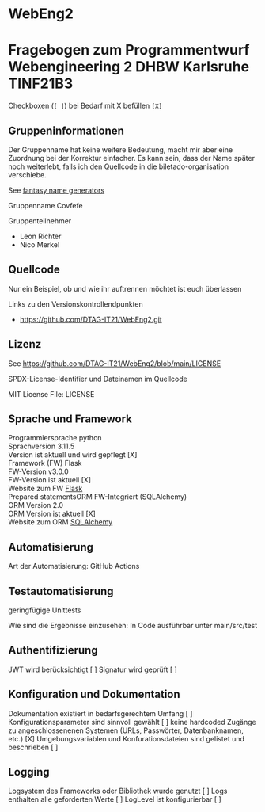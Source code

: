 # WebEng2
# Fragebogen zum Programmentwurf Webengineering 2 DHBW Karlsruhe TINF21B3

 Checkboxen (`[ ]`) bei Bedarf mit X befüllen `[X]`

## Gruppeninformationen

 Der Gruppenname hat keine weitere Bedeutung, macht mir aber eine Zuordnung bei der Korrektur einfacher.
 Es kann sein, dass der Name später noch weiterlebt, falls ich den Quellcode in die biletado-organisation verschiebe.

 See [fantasy name generators](httpswww.fantasynamegenerators.com)

Gruppenname Covfefe

Gruppenteilnehmer

- Leon Richter
- Nico Merkel

## Quellcode

 Nur ein Beispiel, ob und wie ihr auftrennen möchtet ist euch überlassen

Links zu den Versionskontrollendpunkten

- https://github.com/DTAG-IT21/WebEng2.git


## Lizenz

 See https://github.com/DTAG-IT21/WebEng2/blob/main/LICENSE

SPDX-License-Identifier und Dateinamen im Quellcode

MIT License 
File: LICENSE

## Sprache und Framework


 Programmiersprache                     python                                                      
 Sprachversion                          3.11.5                                                      
 Version ist aktuell und wird gepflegt  [X]                                               
 Framework (FW)                         Flask                                  
 FW-Version                             v3.0.0                                                      
 FW-Version ist aktuell                 [X]                                                      
 Website zum FW                         [Flask](https://flask.palletsprojects.com/en/3.0.x/)                          
 Prepared statementsORM                FW-Integriert (SQLAlchemy)          
 ORM Version                            2.0                                                        
 ORM Version ist aktuell                [X]                                          
 Website zum ORM                        [SQLAlchemy](https://www.sqlalchemy.org/)           

## Automatisierung

Art der Automatisierung: GitHub Actions

## Testautomatisierung

geringfügige Unittests

Wie sind die Ergebnisse einzusehen: In Code ausführbar unter main/src/test

## Authentifizierung

 JWT wird berücksichtigt [ ]
 Signatur wird geprüft [ ]

## Konfiguration und Dokumentation

 Dokumentation existiert in bedarfsgerechtem Umfang [ ]
 Konfigurationsparameter sind sinnvoll gewählt [ ]
 keine hardcoded Zugänge zu angeschlossenenen Systemen (URLs, Passwörter, Datenbanknamen, etc.) [X]
 Umgebungsvariablen und Konfurationsdateien sind gelistet und beschrieben [ ]

## Logging
 Logsystem des Frameworks oder Bibliothek wurde genutzt [ ]
 Logs enthalten alle geforderten Werte [ ]
 LogLevel ist konfigurierbar [ ]
